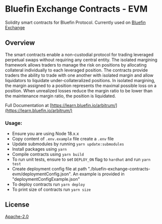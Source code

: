 # Bluefin Exchange Contracts - EVM

Solidity smart contracts for Bluefin Protocol. Currently used on [Bluefin Exchange](https://trade.bluefin.io)

## **Overview**

The smart contracts enable a non-custodial protocol for trading leveraged perpetual swaps without requiring any central entity. The isolated margining framework allows traders to manage the risk on positions by allocating collateral individually to each leveraged position. The contracts provide traders the ability to trade with one another with isolated margin and allow liquidators to liquidate under-collateralized positions. In isolated margining, the margin assigned to a position represents the maximal possible loss on a position. When unrealized losses reduce the margin ratio to be lower than the maintenance margin ratio, the position is liquidated.

Full Documentation at [https://learn.bluefin.io/arbitrum/](https://learn.bluefin.io/arbitrum/)

### Usage:
- Ensure you are using Node 18.x.x
- Copy content of `.env.example` file create a `.env` file
- Update submodules by running `yarn update:submodules`
- Install packages using `yarn`
- Compile contracts using `yarn build`
- To run unit tests, ensure to set `DEPLOY_ON` flag  to `hardhat` and run `yarn test`
- Create deployment config file at path "./bluefin-exchange-contracts-evm/deploymentConfig.json". An example is provided in "deploymentConfigExample.json"
- To deploy contracts run `yarn deploy`
- To print size of contracts run `yarn size`

## License

[Apache-2.0](https://github.com/fireflyprotocol/bluefin-exchange-contracts-evm/blob/main/LICENSE)
